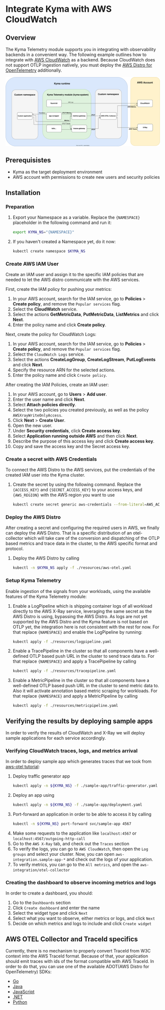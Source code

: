 # Integrate Kyma with AWS CloudWatch

## Overview 

The Kyma Telemetry module supports you in integrating with observability backends in a convenient way. The following example outlines how to integrate with [AWS CloudWatch](https://aws.amazon.com/cloudwatch) as a backend. Because CloudWatch does not support OTLP ingestion natively, you must deploy the [AWS Distro for OpenTelemetry](https://aws-otel.github.io) additionally. 

![overview](../../assets/cloudwatch-integration-diagram.svg)

## Prerequisistes 

- Kyma as the target deployment environment
- AWS account with permissions to create new users and security policies

## Installation

### Preparation

1. Export your Namespace as a variable. Replace the `{NAMESPACE}` placeholder in the following command and run it:

    ```bash
    export KYMA_NS="{NAMESPACE}"
    ```
1. If you haven't created a Namespace yet, do it now:
    ```bash
    kubectl create namespace $KYMA_NS
    ```

### Create AWS IAM User

Create an IAM user and assign it to the specific IAM policies that are needed to let the AWS distro communicate with the AWS services.

First, create the IAM policy for pushing your metrics:
1. In your AWS account, search for the IAM service, go to **Policies** > **Create policy**, and remove the `Popular services` flag.
1. Select the **CloudWatch** service. 
1. Select the actions **GetMetricData**, **PutMetricData**, **ListMetrics** and click **Next**.
1. Enter the policy name and click **Create policy**.

Next, create the policy for CloudWatch Logs:
1. In your AWS account, search for the IAM service, go to **Policies** > **Create policy**, and remove the `Popular services` flag.
1. Select the `CloudWatch Logs` service.
1. Select the actions **CreateLogGroup**, **CreateLogStream**, **PutLogEvents** and click **Next**.
1. Specify the resource ARN for the selected actions.
1. Enter the policy name and click `Create policy`.

After creating the IAM Policies, create an IAM user:
1. In your AWS account, go to **Users** > **Add user**.
1. Enter the user name and click **Next**.
1. Select **Attach policies directly**.
1. Select the two policies you created previously, as well as the policy `AWSXrayWriteOnlyAccess`.
1. Click **Next** > **Create User**.
1. Open the new user.
1. Under **Security credentials**, click **Create access key**.
1. Select **Application running outside AWS** and then click **Next**.
1. Describe the purpose of this access key and click **Create access key**.
1. Copy and save the access key and the Secret access key.

### Create a secret with AWS Credentials

To connect the AWS Distro to the AWS services, put the credentials of the created IAM user into the Kyma cluster. 

1. Create the secret by using the following command. Replace the `{ACCESS_KEY}` and `{SECRET_ACCESS_KEY}` to your access keys, and `{AWS_REGION}` with the AWS region you want to use
    ```bash
    kubectl create secret generic aws-credentials --from-literal=AWS_ACCESS_KEY_ID={ACCESS_KEY} --from-literal=AWS_SECRET_ACCESS_KEY={SECRET_ACCESS_KEY} --from-literal=AWS_REGION={AWS_REGION}
    ```

### Deploy the AWS Distro

After creating a secret and configuring the required users in AWS, we finally can deploy the AWS Distro. That is a specific distribution of an otel-collector which will take care of the conversion and dispatching of the OTLP based metrics and trace data in the cluster, to the AWS specific format and protocol.

1. Deploy the AWS Distro by calling 
    ```bash
    kubectl -n $KYMA_NS apply -f ./resources/aws-otel.yaml
    ```

### Setup Kyma Telemetry

Enable ingestion of the signals from your workloads, using the available features of the Kyma Telemetry module:

1. Enable a LogPipeline which is shipping container logs of all workload directly to the AWS X-Ray service, leveraging the same secret as the AWS Distro is using, bypassing the AWS Distro. As logs are not yet supported by the AWS Distro and the Kyma feature is not based on OTLP yet, the integration here is not consistent with the rest for now. For that replace `{NAMESPACE}` and enable the LogPipeline by running:
    ```bash
    kubectl apply -f ./resources/logpipeline.yaml
    ```
1. Enable a TracePipeline in the cluster so that all components have a well-defined OTLP based push URL in the cluster to send trace data to. For that replace `{NAMESPACE}` and apply a TracePipeline by calling 
    ```bash
    kubectl apply -f ./resources/tracepipeline.yaml
    ```
1. Enable a MetricPipeline in the cluster so that all components have a well-defined OTLP based push URL in the cluster to send metric data to. Also it will activate annotation based metric scraping for workloads. For that replace `{NAMESPACE}` and apply a MetricPipeline by calling
    ```bash
    kubectl apply -f ./resources/metricpipeline.yaml
    ```

## Verifying the results by deploying sample apps

In order to verify the results of CloudWatch and X-Ray we will deploy sample applications for each service accordingly.

### Verifying CloudWatch traces, logs, and metrics arrival 

In order to deploy sample app which generates traces that we took from [aws-otel tutorial](https://docs.aws.amazon.com/eks/latest/userguide/sample-app.html):
1. Deploy traffic generator app
    ```bash
    kubectl apply -n ${KYMA_NS} -f ./sample-app/traffic-generator.yaml
    ```
1. Deploy an app using 
    ```bash
    kubectl apply -n ${KYMA_NS} -f ./sample-app/deployment.yaml
    ```
1. Port-forward an application in order to be able to access it by calling 
    ```bash
    kubectl -n ${KYMA_NS} port-forward svc/sample-app 4567
    ```
1. Make some requests to the application like `localhost:4567` or `localhost:4567/outgoing-http-call`
1. Go to the `AWS X-Ray` tab, and check out the `Traces` section
1. To verify the logs, you can go to `AWS CloudWatch`, then open the `Log groups` and select your cluster. Now, you can open `aws-integration.sample-app-*` and check out the logs of your application.
1. To verify metrics, you can go to the `All metrics`, and open the `aws-integration/otel-collector`

### Creating the dashboard to observe incoming metrics and logs

In order to create a dashboard, you should:
1. Go to the `Dashboards` section
1. Click `Create dashboard` and enter the name
1. Select the widget type and click `Next`
1. Select what you want to observe, either metrics or logs, and click `Next`
1. Decide on which metrics and logs to include and click `Create widget`

## AWS OTEL Collector and TraceId specifics

Currently, there is no mechanism to properly convert TraceId from W3C context into the AWS TraceId format. Because of that, your application should emit traces with ids of the format compatible with AWS TraceId. In order to do that, you can use one of the available ADOT(AWS Distro for OpenTelemetry) SDKs:
* [Go](https://aws-otel.github.io/docs/getting-started/go-sdk)
* [Java](https://aws-otel.github.io/docs/getting-started/java-sdk)
* [JavaScript](https://aws-otel.github.io/docs/getting-started/javascript-sdk)
* [.NET](https://aws-otel.github.io/docs/getting-started/dotnet-sdk)
* [Python](https://aws-otel.github.io/docs/getting-started/python-sdk)